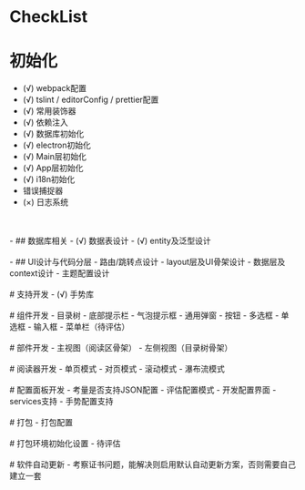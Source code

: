 # CheckList
# 初始化
- (√) webpack配置
- (√) tslint / editorConfig / prettier配置
- (√) 常用装饰器
- (√) 依赖注入
- (√) 数据库初始化
- (√) electron初始化
- (√) Main层初始化
- (√) App层初始化
- (√) i18n初始化
- 错误捕捉器
- (×) 日志系统
<br>
<br>
- ## 数据库相关
- (√) 数据表设计
- (√) entity及泛型设计
<br>
<br>
- ## UI设计与代码分层
- 路由/跳转点设计
- layout层及UI骨架设计
- 数据层及context设计
- 主题配置设计
<br>
<br>
# 支持开发
- (√) 手势库
<br>
<br>
# 组件开发
- 目录树
- 底部提示栏
- 气泡提示框
- 通用弹窗
- 按钮
- 多选框
- 单选框
- 输入框
- 菜单栏（待评估）
<br>
<br>
# 部件开发
- 主视图（阅读区骨架）
- 左侧视图（目录树骨架）
<br>
<br>
# 阅读器开发
- 单页模式
- 对页模式
- 滚动模式
- 瀑布流模式
<br>
<br>
# 配置面板开发
- 考量是否支持JSON配置
- 评估配置模式
- 开发配置界面
- services支持
- 手势配置支持
<br>
<br>
# 打包
- 打包配置
<br>
<br>
# 打包环境初始化设置
- 待评估
<br>
<br>
# 软件自动更新
- 考察证书问题，能解决则启用默认自动更新方案，否则需要自己建立一套
